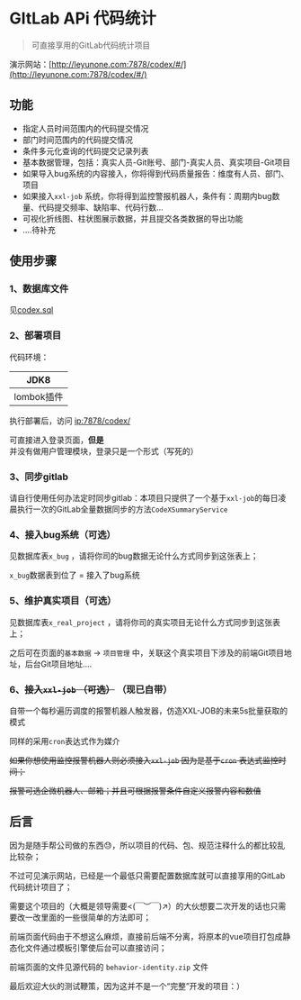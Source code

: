 # GItLab APi 代码统计

 >  可直接享用的GitLab代码统计项目

演示网站：[http://leyunone.com:7878/codex/#/](http://leyunone.com:7878/codex/#/)

## 功能

- 指定人员时间范围内的代码提交情况
- 部门时间范围内的代码提交情况
- 条件多元化查询的代码提交记录列表
- 基本数据管理，包括：真实人员-Git账号、部门-真实人员、真实项目-Git项目
- 如果导入bug系统的内容接入，你将得到代码质量报告：维度有人员、部门、项目
- 如果接入`xxl-job` 系统，你将得到监控警报机器人，条件有：周期内bug数量、代码提交频率、缺陷率、代码行数...
- 可视化折线图、柱状图展示数据，并且提交各类数据的导出功能
- ....待补充

## 使用步骤

### 1、数据库文件

见[codex.sql](https://github.com/LeYunone/codex/blob/master/src/main/resources/codex.sql)


### 2、部署项目

代码环境：

|    JDK8    |
| :--------: |
| lombok插件 |

执行部署后，访问 <u>ip:7878/codex/</u>

可直接进入登录页面，**但是** 并没有做用户管理模块，登录只是一个形式（写死的）

### 3、同步gitlab

请自行使用任何办法定时同步gitlab：本项目只提供了一个基于`xxl-job`的每日凌晨执行一次的GitLab全量数据同步的方法`CodeXSummaryService`

### 4、接入bug系统（可选）

见数据库表`x_bug` ，请将你司的bug数据无论什么方式同步到这张表上；

`x_bug`数据表到位了 = 接入了bug系统

### 5、维护真实项目（可选）

见数据库表`x_real_project` ，请将你司的真实项目无论什么方式同步到这张表上；

之后可在页面的`基本数据` -> `项目管理` 中，关联这个真实项目下涉及的前端Git项目地址，后台Git项目地址....

### 6、~~接入`xxl-job` （可选）~~ （现已自带）

自带一个每秒遍历调度的报警机器人触发器，仿造XXL-JOB的未来5s批量获取的模式

同样的采用`cron`表达式作为媒介

~~如果你想使用监控报警机器人则必须接入`xxl-job` 因为是基于`cron` 表达式监控时间；~~

~~报警可选企微机器人、邮箱；并且可根据报警条件自定义报警内容和数值~~

## 后言

因为是随手帮公司做的东西😓，所以项目的代码、包、规范注释什么的都比较乱比较杂；

不过可见演示网站，已经是一个最低只需要配置数据库就可以直接享用的GitLab代码统计项目了；

需要这个项目的（大概是领导需要<(￣︶￣)↗）的大伙想要二次开发的话也只需要改一改里面的一些很简单的方法即可；

前端页面代码由于不想这么麻烦，直接前后端不分离，将原本的vue项目打包成静态化文件通过模板引擎使后台可以直接访问；
 
前端页面的文件见源代码的 `behavior-identity.zip` 文件

最后欢迎大伙的测试鞭策，因为这并不是一个“完整”开发的项目：）
